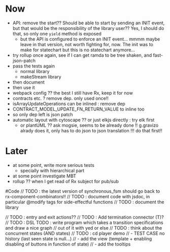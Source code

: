 # Now
- API: remove the start?? Should be able to start by sending an INIT event, but that would be the 
responsibility of the library user?? Yes, I should do that, so only one `yield` method is exposed
  - but the API is configured to enforce an INIT event... mmmm maybe leave in that version, not 
  worth fighting for, now. The init was to make for statechart but this is no statechart anymore...
- try rollup once again, see if I can get ramda to be tree shaken, and fast-json-patch
- pass the tests again
  - normal library
  - makeStream library
- then document
- then use it
- webpack config ?? the best I still have Rx, keep it for now
- contracts etc. ? remove dep. only used once!!
- isArrayUpdateOperations can be inlined : remove dep
- CONTRACT_MODEL_UPDATE_FN_RETURN_VALUE to inline too
- so only dep left is json patch
- automatic layout with cytoscape ?? or just elkjs directly : try elk first
  - or plantUML ?? ask mogsie, seems to be already done !! g.gravizo alrady does it, only has to 
  do json to json translation !!! do that first!!

# Later
- at some point, write more serious tests
  - specially with hierarchical part
- at some point investigate MBT
- rollup ?? when I get read of Rx subject for pub/sub


#Code
// TODO : the latest version of synchronous_fsm should go back to rx-component-combinators!!
// TODO : document code with jsdoc, in particular @modify tags for side-effectful functions
// TODO : document the library

// TODO : entry and exit actions??
// TODO : Add termination connector (T)?
// TODO : DSL TODO : write program which takes a transition specifications and draw a nice graph
// out of it with yed or else
// TODO : think about the concurrent states (AND states)
// TODO : cd player demo
// - TEST CASE no history (last seen state is null...)
// - add the view (template + enabling disabling of buttons in function of state)
// - add the tooltips



